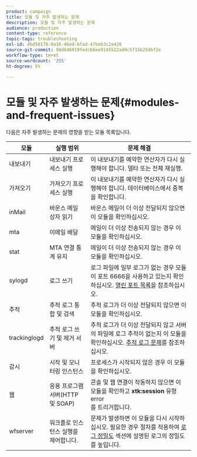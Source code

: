 ```yaml
---
product: campaign
title: 모듈 및 자주 발생하는 문제
description: 모듈 및 자주 발생하는 문제
audience: production
content-type: reference
topic-tags: troubleshooting
exl-id: dbd50178-0a16-46ed-bfad-47beb3c2a420
source-git-commit: 98d646919fedc66ee9145522ad0c5f15b25dbf2e
workflow-type: tm+mt
source-wordcount: '255'
ht-degree: 5%

---
```


# 모듈 및 자주 발생하는 문제{#modules-and-frequent-issues}

다음은 자주 발생하는 문제의 영향을 받는 모듈 목록입니다.

<table> 
 <thead> 
  <tr> 
   <th> 모듈 </th> 
   <th> 실행 범위 </th> 
   <th> 문제 해결 </th> 
  </tr> 
 </thead> 
 <tbody> 
  <tr> 
   <td> 내보내기 </td> 
   <td> 내보내기 프로세스 실행<br /> </td> 
   <td> 이 내보내기를 예약한 연산자가 다시 실행해야 합니다. 델타 또는 전체 재실행.<br /> </td> 
  </tr> 
  <tr> 
   <td> 가져오기 </td> 
   <td> 가져오기 프로세스 실행<br /> </td> 
   <td> 이 내보내기를 예약한 연산자가 다시 실행해야 합니다. 데이터베이스에서 중복을 확인합니다.<br /> </td> 
  </tr> 
  <tr> 
   <td> inMail </td> 
   <td> 바운스 메일 상자 읽기<br /> </td> 
   <td> 바운스 메일이 더 이상 전달되지 않으면 이 모듈을 확인하십시오.<br /> </td> 
  </tr> 
  <tr> 
   <td> mta </td> 
   <td> 이메일 배달<br /> </td> 
   <td> 메일이 더 이상 전송되지 않는 경우 이 모듈을 확인하십시오.<br /> </td> 
  </tr> 
  <tr> 
   <td> stat </td> 
   <td> MTA 연결 통계 유지<br /> </td> 
   <td> 메일이 더 이상 전송되지 않는 경우 이 모듈을 확인하십시오.<br /> </td> 
  </tr> 
  <tr> 
   <td> sylogd </td> 
   <td> 로그 쓰기<br /> </td> 
   <td> 로그 파일에 일부 로그가 없는 경우 모듈이 포트 6666을 사용하고 있는지 확인하십시오. <a href="../../production/using/general-architecture.md#list-of-open-ports" target="_blank">열린 포트 목록</a>을 참조하십시오.<br /> </td> 
  </tr> 
  <tr> 
   <td> 추적 </td> 
   <td> 추적 로그 통합 및 검색<br /> </td> 
   <td> 추적 로그가 더 이상 전달되지 않으면 이 모듈을 확인하십시오.<br /> </td> 
  </tr> 
  <tr> 
   <td> trackinglogd </td> 
   <td> 추적 로그 쓰기 및 제거 서버<br /> </td> 
   <td> 추적 로그가 더 이상 전달되지 않고 서버의 파일에 로그 추적이 없는지 이 모듈을 확인하십시오. <a href="../../production/using/tracking-logs-issues.md" target="_blank">추적 로그 문제</a>를 참조하십시오.<br /> </td> 
  </tr> 
  <tr> 
   <td> 감시 </td> 
   <td> 시작 및 모니터링 인스턴스<br /> </td> 
   <td> 프로세스가 시작되지 않은 경우 이 모듈을 확인하십시오.<br /> </td> 
  </tr> 
  <tr> 
   <td> 웹 </td> 
   <td> 응용 프로그램 서버(HTTP 및 SOAP)<br /> </td> 
   <td> 콘솔 및 웹 연결이 작동하지 않으면 이 모듈을 확인하고 <strong>xtk:session</strong> 유형 error<br />를 트리거합니다. </td> 
  </tr> 
  <tr> 
   <td> wfserver </td> 
   <td> 워크플로 인스턴스 실행을 제어합니다.<br /> </td> 
   <td> 문제가 발생하면 이 모듈을 다시 시작하십시오. 필요한 경우 절차를 적용하여 <a href="../../production/using/log-precision.md" target="_blank">로그 정밀도</a> 섹션에 설명된 로그의 정밀도를 높입니다.<br /> </td> 
  </tr> 
 </tbody> 
</table>
